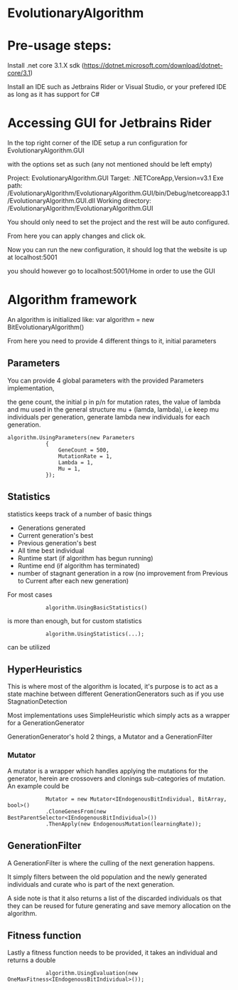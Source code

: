 # EvolutionaryAlgorithm
 
# Pre-usage steps:

Install .net core 3.1.X sdk (https://dotnet.microsoft.com/download/dotnet-core/3.1)

Install an IDE such as Jetbrains Rider or Visual Studio, or your prefered IDE as long as it has support for C#

# Accessing GUI for Jetbrains Rider

In the top right corner of the IDE setup a run configuration for EvolutionaryAlgorithm.GUI

with the options set as such (any not mentioned should be left empty)

Project: EvolutionaryAlgorithm.GUI
Target: .NETCoreApp,Version=v3.1
Exe path: <your solution location>/EvolutionaryAlgorithm/EvolutionaryAlgorithm.GUI/bin/Debug/netcoreapp3.1/EvolutionaryAlgorithm.GUI.dll
Working directory: <your solution location>/EvolutionaryAlgorithm/EvolutionaryAlgorithm.GUI

You should only need to set the project and the rest will be auto configured.

From here you can apply changes and click ok.

Now you can run the new configuration, it should log that the website is up at localhost:5001

you should however go to localhost:5001/Home in order to use the GUI

# Algorithm framework

An algorithm is initialized like:
    var algorithm = new BitEvolutionaryAlgorithm<IBitIndividual>()
 
 From here you need to provide 4 different things to it, initial parameters
 
## Parameters

You can provide 4 global parameters with the provided Parameters implementation,

the gene count, the initial p in p/n for mutation rates, the value of lambda and mu used in the general structure mu + (lamda, lambda), i.e keep mu individuals per generation, generate lambda new individuals for each generation.

    algorithm.UsingParameters(new Parameters
                {
                    GeneCount = 500,
                    MutationRate = 1,
                    Lambda = 1,
                    Mu = 1,
                });


## Statistics

statistics keeps track of a number of basic things

- Generations generated
- Current generation's best
- Previous generation's best
- All time best individual
- Runtime start (if algorithm has begun running)
- Runtime end (if algorithm has terminated)
- number of stagnant generation in a row (no improvement from Previous to Current after each new generation)

For most cases 

                algorithm.UsingBasicStatistics()
                
is more than enough, but for custom statistics

                algorithm.UsingStatistics(...);
                
 can be utilized
 
## HyperHeuristics

This is where most of the algorithm is located, it's purpose is to act as a state machine between different GenerationGenerators such as if you use StagnationDetection

Most implementations uses SimpleHeuristic which simply acts as a wrapper for a GenerationGenerator

GenerationGenerator's hold 2 things, a Mutator and a GenerationFilter

### Mutator
A mutator is a wrapper which handles applying the mutations for the generator, herein are crossovers and clonings sub-categories of mutation. An example could be

                Mutator = new Mutator<IEndogenousBitIndividual, BitArray, bool>()
                .CloneGenesFrom(new BestParentSelector<IEndogenousBitIndividual>())
                .ThenApply(new EndogenousMutation(learningRate));
     
## GenerationFilter

A GenerationFilter is where the culling of the next generation happens.

It simply filters between the old population and the newly generated individuals and curate who is part of the next generation.

A side note is that it also returns a list of the discarded individuals os that they can be reused for future generating and save memory allocation on the algorithm.

## Fitness function

Lastly a fitness function needs to be provided, it takes an individual and returns a double

                algorithm.UsingEvaluation(new OneMaxFitness<IEndogenousBitIndividual>());
